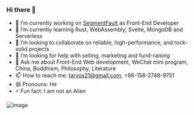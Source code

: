 ### Hi there 👋

<!--
**tarvos21/tarvos21** is a ✨ _special_ ✨ repository because its `README.md` (this file) appears on your GitHub profile.

Here are some ideas to get you started:

-->


- 🔭 I’m currently working on [SegmentFault](https://SegmentFault.com) as Front-End Developer
- 🌱 I’m currently learning Rust, WebAssembly, Svelte, MongoDB and Serverless
- 👯 I’m looking to collaborate on reliable, high-performance, and rock-solid projects
- 🤔 I’m looking for help with selling, marketing and fund-raising
- 💬 Ask me about Front-End Web development, WeChat mini program, China, Buddhism, Philosophy, Literature
- 📫 How to reach me: tarvos21@gmail.com, +86-158-2748-9751
- 😄 Pronouns: He
- ⚡ Fun fact: I am not an Alien

![image](https://shu.git.xin/solarsystem.png)

<!--
![image](https://shu.git.xin/kouhao.png)
-->
